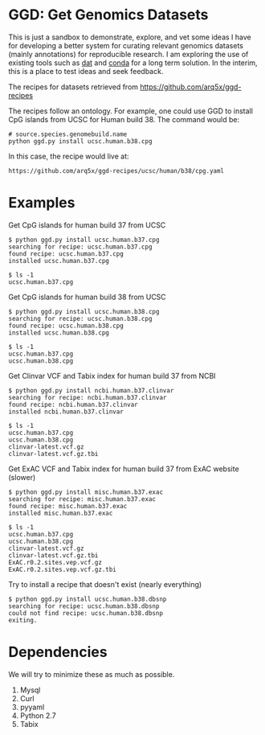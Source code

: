 GGD: Get Genomics Datasets
==========================

This is just a sandbox to demonstrate, explore, and vet some ideas I have for developing a better system for curating relevant genomics datasets (mainly annotations) for reproducible research. I am exploring the use of existing tools such as [dat](http://dat-data.com/) and [conda](http://conda.pydata.org/docs/) for a long term solution. In the interim, this is a place to test ideas and seek feedback.

The recipes for datasets retrieved from https://github.com/arq5x/ggd-recipes

The recipes follow an ontology. For example, one could use GGD to install CpG islands from UCSC for Human build 38.  The command would be:

	# source.species.genomebuild.name
	python ggd.py install ucsc.human.b38.cpg

In this case, the recipe would live at:

	https://github.com/arq5x/ggd-recipes/ucsc/human/b38/cpg.yaml


Examples
========

Get CpG islands for human build 37 from UCSC 

	$ python ggd.py install ucsc.human.b37.cpg
    searching for recipe: ucsc.human.b37.cpg
    found recipe: ucsc.human.b37.cpg
    installed ucsc.human.b37.cpg

    $ ls -1
    ucsc.human.b37.cpg

Get CpG islands for human build 38 from UCSC

	$ python ggd.py install ucsc.human.b38.cpg
    searching for recipe: ucsc.human.b38.cpg
    found recipe: ucsc.human.b38.cpg
    installed ucsc.human.b38.cpg

    $ ls -1
    ucsc.human.b37.cpg
    ucsc.human.b38.cpg

Get Clinvar VCF and Tabix index for human build 37 from NCBI

    $ python ggd.py install ncbi.human.b37.clinvar
    searching for recipe: ncbi.human.b37.clinvar
    found recipe: ncbi.human.b37.clinvar
    installed ncbi.human.b37.clinvar

    $ ls -1
    ucsc.human.b37.cpg
    ucsc.human.b38.cpg
	clinvar-latest.vcf.gz
	clinvar-latest.vcf.gz.tbi


Get ExAC VCF and Tabix index for human build 37 from ExAC website (slower)

	$ python ggd.py install misc.human.b37.exac
    searching for recipe: misc.human.b37.exac
    found recipe: misc.human.b37.exac
    installed misc.human.b37.exac

    $ ls -1
    ucsc.human.b37.cpg
    ucsc.human.b38.cpg
	clinvar-latest.vcf.gz
	clinvar-latest.vcf.gz.tbi
    ExAC.r0.2.sites.vep.vcf.gz
    ExAC.r0.2.sites.vep.vcf.gz.tbi

Try to install a recipe that doesn't exist (nearly everything)

	$ python ggd.py install ucsc.human.b38.dbsnp
    searching for recipe: ucsc.human.b38.dbsnp
    could not find recipe: ucsc.human.b38.dbsnp
    exiting.


Dependencies
============
We will try to minimize these as much as possible.

1. Mysql
2. Curl
3. pyyaml
4. Python 2.7
5. Tabix
